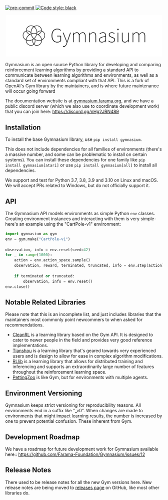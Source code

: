 [![pre-commit](https://img.shields.io/badge/pre--commit-enabled-brightgreen?logo=pre-commit&logoColor=white)](https://pre-commit.com/) [![Code style: black](https://img.shields.io/badge/code%20style-black-000000.svg)](https://github.com/psf/black)

<p align="center">
    <img src="gymnasium-text.png" width="500px"/>
</p>


Gymnasium is an open source Python library for developing and comparing reinforcement learning algorithms by providing a standard API to communicate between learning algorithms and environments, as well as a standard set of environments compliant with that API. This is a fork of OpenAI's Gym library by the maintainers, and is where future maintenance will occur going forward

The documentation website is at [gymnasium.farama.org](https://gymnasium.farama.org), and we have a public discord server (which we also use to coordinate development work) that you can join here: https://discord.gg/nHg2JRN489

## Installation

To install the base Gymnasium library, use `pip install gymnasium`.

This does not include dependencies for all families of environments (there's a massive number, and some can be problematic to install on certain systems). You can install these dependencies for one family like `pip install gymnasium[atari]` or use `pip install gymnasium[all]` to install all dependencies.

We support and test for Python 3.7, 3.8, 3.9 and 3.10 on Linux and macOS. We will accept PRs related to Windows, but do not officially support it.

## API

The Gymnasium API models environments as simple Python `env` classes. Creating environment instances and interacting with them is very simple- here's an example using the "CartPole-v1" environment:

```python
import gymnasium as gym
env = gym.make("CartPole-v1")

observation, info = env.reset(seed=42)
for _ in range(1000):
    action = env.action_space.sample()
    observation, reward, terminated, truncated, info = env.step(action)

    if terminated or truncated:
        observation, info = env.reset()
env.close()
```

## Notable Related Libraries

Please note that this is an incomplete list, and just includes libraries that the maintainers most commonly point newcommers to when asked for recommendations.

* [CleanRL](https://github.com/vwxyzjn/cleanrl) is a learning library based on the Gym API. It is designed to cater to newer people in the field and provides very good reference implementations.
* [Tianshou](https://github.com/thu-ml/tianshou) is a learning library that's geared towards very experienced users and is design to allow for ease in complex algorithm modifications.
* [RLlib](https://docs.ray.io/en/latest/rllib/index.html) is a learning library that allows for distributed training and inferencing and supports an extraordinarily large number of features throughout the reinforcement learning space.
* [PettingZoo](https://github.com/Farama-Foundation/PettingZoo) is like Gym, but for environments with multiple agents.


## Environment Versioning

Gymnasium keeps strict versioning for reproducibility reasons. All environments end in a suffix like "\_v0".  When changes are made to environments that might impact learning results, the number is increased by one to prevent potential confusion. These inherent from Gym.


## Development Roadmap

We have a roadmap for future development work for Gymnasium available here:: https://github.com/Farama-Foundation/Gymnasium/issues/12


## Release Notes

There used to be release notes for all the new Gym versions here. New release notes are being moved to [releases page](https://github.com/Farama-Foundation/Gymnasium/releases) on GitHub, like most other libraries do.
